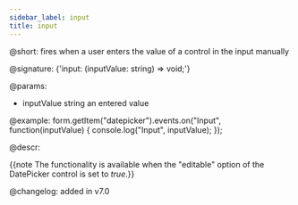 ```yaml
---
sidebar_label: input
title: input
---          
```


@short: fires when a user enters the value of a control in the input manually

@signature: {'input: (inputValue: string) => void;'}

@params:
- inputValue        string  an entered value

@example:
form.getItem("datepicker").events.on("Input", function(inputValue) {
    console.log("Input", inputValue);
});

@descr:

{{note The functionality is available when the "editable" option of the DatePicker control is set to *true*.}}

@changelog: added in v7.0
